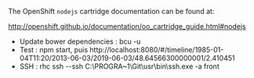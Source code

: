 The OpenShift `nodejs` cartridge documentation can be found at:

http://openshift.github.io/documentation/oo_cartridge_guide.html#nodejs

* Update bower dependencies : bcu -u
* Test : npm start, puis http://localhost:8080/#/timeline/1985-01-04T11:20/2013-06-03/2019-06-03/48.64566300000001/2.410451
* SSH : rhc ssh --ssh C:\PROGRA~1\Git\usr\bin\ssh.exe -a front